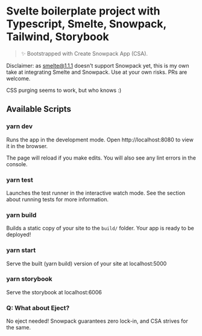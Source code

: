 # Svelte boilerplate project with Typescript, Smelte, Snowpack, Tailwind, Storybook

> ✨ Bootstrapped with Create Snowpack App (CSA).

Disclaimer: as smelte@1.1.1 doesn't support Snowpack yet, this is my own take at integrating Smelte and Snowpack. Use at 
your own risks. PRs are welcome.

CSS purging seems to work, but who knows :)

## Available Scripts

### yarn dev

Runs the app in the development mode. Open http://localhost:8080 to view it in the browser.

The page will reload if you make edits. You will also see any lint errors in the console.

### yarn test

Launches the test runner in the interactive watch mode. See the section about running tests for more information.

### yarn build

Builds a static copy of your site to the `build/` folder. Your app is ready to be deployed!

### yarn start

Serve the built (yarn build) version of your site at localhost:5000

### yarn storybook

Serve the storybook at localhost:6006

### Q: What about Eject?

No eject needed! Snowpack guarantees zero lock-in, and CSA strives for the same.
